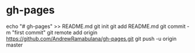 # gh-pages
echo "# gh-pages" >> README.md
git init
git add README.md
git commit -m "first commit"
git remote add origin https://github.com/AndrewRamabulana/gh-pages.git
git push -u origin master
